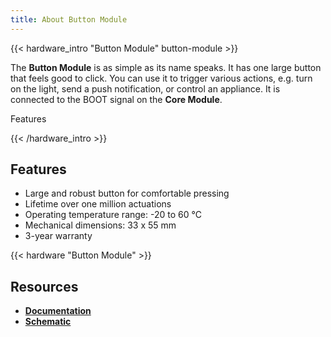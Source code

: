 ```yaml
---
title: About Button Module
---
```


{{< hardware_intro "Button Module" button-module >}}

The **Button Module** is as simple as its name speaks. It has one large button that feels good to click. You can use it to trigger various actions, e.g. turn on the light, send a push notification, or control an appliance. It is connected to the BOOT signal on the **Core Module**.

Features

{{< /hardware_intro >}}

## Features

* Large and robust button for comfortable pressing
* Lifetime over one million actuations
* Operating temperature range: -20 to 60 °C
* Mechanical dimensions: 33 x 55 mm
* 3-year warranty

{{< hardware "Button Module" >}}

## Resources

* [**Documentation**](https://www.bigclown.com/doc/hardware/about-button-module/)
* [**Schematic**](https://github.com/bigclownlabs/bc-hardware/tree/master/out/bc-button-module)
